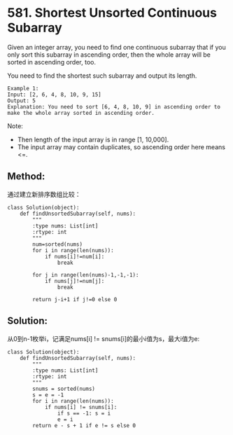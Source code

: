 # 581. Shortest Unsorted Continuous Subarray


Given an integer array, you need to find one continuous subarray that if you only sort this subarray in ascending order, then the whole array will be sorted in ascending order, too.

You need to find the shortest such subarray and output its length.

    Example 1:
    Input: [2, 6, 4, 8, 10, 9, 15]
    Output: 5
    Explanation: You need to sort [6, 4, 8, 10, 9] in ascending order to make the whole array sorted in ascending order.

Note:
- Then length of the input array is in range [1, 10,000].
- The input array may contain duplicates, so ascending order here means <=.

## Method:
通过建立新排序数组比较：

    class Solution(object):
        def findUnsortedSubarray(self, nums):
            """
            :type nums: List[int]
            :rtype: int
            """
            num=sorted(nums)
            for i in range(len(nums)):
                if nums[i]!=num[i]:
                    break
                    
            for j in range(len(nums)-1,-1,-1):
                if nums[j]!=num[j]:
                    break
                    
            return j-i+1 if j!=0 else 0
            
## Solution:
从0到n-1枚举i，记满足nums[i] != snums[i]的最小i值为s，最大i值为e:

    class Solution(object):
        def findUnsortedSubarray(self, nums):
            """
            :type nums: List[int]
            :rtype: int
            """
            snums = sorted(nums)
            s = e = -1
            for i in range(len(nums)):
                if nums[i] != snums[i]:
                    if s == -1: s = i
                    e = i
            return e - s + 1 if e != s else 0